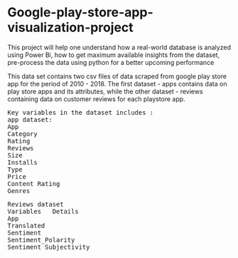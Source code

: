 # Google-play-store-app-visualization-project
<p>This project will help one understand how a real-world database is analyzed using Power Bi, how to get maximum available insights from the dataset, pre-process the data using python for a better upcoming performance</p>
<p>This data set contains two csv files of data scraped from google play store app for the period of 2010 - 2018. The first dataset - apps contains data on play store apps and its attributes, while the other dataset - reviews containing data on customer reviews for each playstore app.</p>
<p>
  <pre>Key variables in the dataset includes :
app dataset:
App	
Category	
Rating	
Reviews	
Size	
Installs	
Type	
Price
Content Rating	
Genres </pre>	</p>

<p> 
<pre>
Reviews dataset
Variables	Details
App	
Translated 
Sentiment	
Sentiment_Polarity	
Sentiment_Subjectivity
</pre></p>
